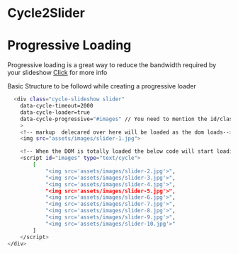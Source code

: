Cycle2Slider
============
# Progressive Loading

Progressive loading is a great way to reduce the bandwidth required by your slideshow [Click](http://jquery.malsup.com/cycle2/demo/progressive.php) for more info

Basic Structure to be followd while creating a progressive loader
```sh
  <div class="cycle-slideshow slider" 
    data-cycle-timeout=2000
    data-cycle-loader=true
    data-cycle-progressive="#images" // You need to mention the id/class to have the progressive loading, Basicly it tell to not start loading till the dom is not loaded completly
    >
    <!-- markup  delecared over here will be loaded as the dom loads-->
    <img src="assets/images/slider-1.jpg">

    <!-- When the DOM is totally loaded the below code will start loading-->
    <script id="images" type="text/cycle">
		[
		    "<img src='assets/images/slider-2.jpg'>",
		    "<img src='assets/images/slider-3.jpg'>",
		    "<img src='assets/images/slider-4.jpg'>",
		    "<img src='assets/images/slider-5.jpg'>",
		    "<img src='assets/images/slider-6.jpg'>",
		    "<img src='assets/images/slider-7.jpg'>",
		    "<img src='assets/images/slider-8.jpg'>",
		    "<img src='assets/images/slider-9.jpg'>",
		    "<img src='assets/images/slider-10.jpg'>"				    
		]
	</script>
</div>    	
```

